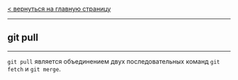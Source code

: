[< вернуться на главную страницу](./readme.md)

---
## git pull 

---

`git pull` является объединением двух последовательных команд `git fetch` и `git merge`.